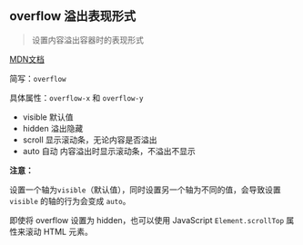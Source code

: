 ## overflow 溢出表现形式

> 设置内容溢出容器时的表现形式

<a href="https://developer.mozilla.org/zh-CN/docs/Web/CSS/overflow" target="_blank">MDN文档</a> 

简写：`overflow`

具体属性：`overflow-x` 和 `overflow-y`

- visible 默认值
- hidden 溢出隐藏
- scroll 显示滚动条，无论内容是否溢出
- auto 自动 内容溢出时显示滚动条，不溢出不显示

**注意：**

设置一个轴为`visible`（默认值），同时设置另一个轴为不同的值，会导致设置`visible` 的轴的行为会变成 `auto`。

即使将 overflow 设置为 hidden，也可以使用 JavaScript `Element.scrollTop` 属性来滚动 HTML 元素。